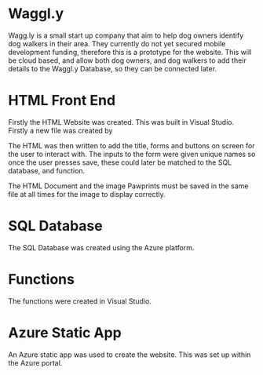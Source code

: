 # Waggl.y
Wagg.ly is a small start up company that aim to help dog owners identify dog walkers in their area. They currently do not yet secured mobile development funding, therefore this is a prototype for the website. This will be cloud based, and allow both dog owners, and dog walkers to add their details to the Waggl.y Database, so they can be connected later. 


# HTML Front End
Firstly the HTML Website was created. This was built in Visual Studio.
Firstly a new file was created by

The HTML was then written to add the title, forms and buttons on screen for the user to interact with. The inputs to the form were given unique names so once the user presses save, these could later be matched to the SQL database, and function. 

The HTML Document and the image Pawprints must be saved in the same file at all times for the image to display correctly. 

# SQL Database
The SQL Database was created using the Azure platform. 

# Functions
The functions were created in Visual Studio. 

# Azure Static App 
An Azure static app was used to create the website. This was set up within the Azure portal. 
